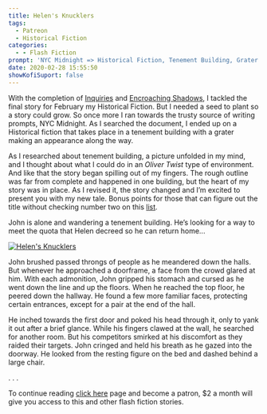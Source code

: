 ```yaml
---
title: Helen's Knucklers
tags:
  - Patreon
  - Historical Fiction
categories:
  - - Flash Fiction
prompt: 'NYC Midnight => Historical Fiction, Tenement Building, Grater'
date: 2020-02-28 15:55:50
showKofiSuport: false
---
```


With the completion of [Inquiries](/archives/2020/02/12/inquiries) and [Encroaching Shadows](/archives/2020/02/24/encroaching-shadow/), I tackled the final story for February my Historical Fiction. But I needed a seed to plant so a story could grow. So once more I ran towards the trusty source of writing prompts, NYC Midnight. As I searched the document, I ended up on a Historical fiction that takes place in a tenement building with a grater making an appearance along the way.<!-- more -->

As I researched about tenement building, a picture unfolded in my mind, and I thought about what I could do in an *Oliver Twist* type of environment. And like that the story began spilling out of my fingers. The rough outline was far from complete and happened in one building, but the heart of my story was in place. As I revised it, the story changed and I’m excited to present you with my new tale. Bonus points for those that can figure out the title without checking number two on this [list](https://www.mentalfloss.com/article/87735/17-slangy-terms-pickpockets-put-your-wallet).

John is alone and wandering a tenement building. He’s looking for a way to meet the quota that Helen decreed so he can return home...

<div class="center">

[![Helen's Knucklers](/images/patreon-flash-fiction/2020/helens-knucklers.png "Helen's Knucklers")](https://www.patreon.com/posts/34414512)

</div>

John brushed passed throngs of people as he meandered down the halls. But whenever he approached a doorframe, a face from the crowd glared at him. With each admonition, John gripped his stomach and cursed as he went down the line and up the floors. When he reached the top floor, he peered down the hallway. He found a few more familiar faces, protecting certain entrances, except for a pair at the end of the hall.

He inched towards the first door and poked his head through it, only to yank it out after a brief glance. While his fingers clawed at the wall, he searched for another room. But his competitors smirked at his discomfort as they raided their targets. John cringed and held his breath as he gazed into the doorway. He looked from the resting figure on the bed and dashed behind a large chair.

<div class="center story-ellipses">
.
.
.
</div>

To continue reading [click here](https://www.patreon.com/posts/34414512) page and become a patron, $2 a month will give you access to this and other flash fiction stories.